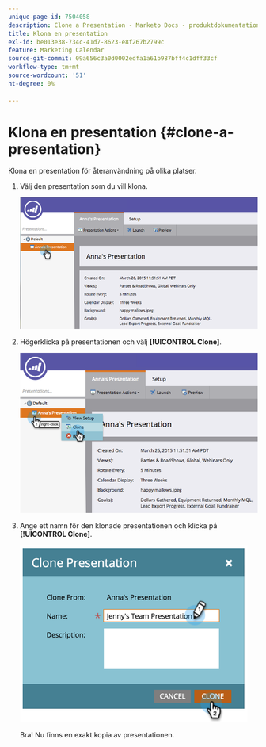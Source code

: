 ```yaml
---
unique-page-id: 7504058
description: Clone a Presentation - Marketo Docs - produktdokumentation
title: Klona en presentation
exl-id: be013e38-734c-41d7-8623-e8f267b2799c
feature: Marketing Calendar
source-git-commit: 09a656c3a0d0002edfa1a61b987bff4c1dff33cf
workflow-type: tm+mt
source-wordcount: '51'
ht-degree: 0%

---
```


# Klona en presentation {#clone-a-presentation}

Klona en presentation för återanvändning på olika platser.

1. Välj den presentation som du vill klona.

   ![](assets/image2015-3-26-12-3a22-3a6.png)

1. Högerklicka på presentationen och välj **[!UICONTROL Clone]**.

   ![](assets/image2015-3-26-12-3a22-3a47.png)

1. Ange ett namn för den klonade presentationen och klicka på **[!UICONTROL Clone]**.

   ![](assets/image2015-3-20-16-3a14-3a44.png)

   Bra! Nu finns en exakt kopia av presentationen.
